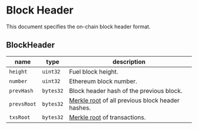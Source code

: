 # Block Header

This document specifies the on-chain block header format.

## BlockHeader

| name        | type      | description                                                                       |
|-------------|-----------|-----------------------------------------------------------------------------------|
| `height`    | `uint32`  | Fuel block height.                                                                |
| `number`    | `uint32`  | Ethereum block number.                                                            |
| `prevHash`  | `bytes32` | Block header hash of the previous block.                                          |
| `prevsRoot` | `bytes32` | [Merkle root](./cryptographic_primitives.md) of all previous block header hashes. |
| `txsRoot`   | `bytes32` | [Merkle root](./cryptographic_primitives.md) of transactions.                     |
